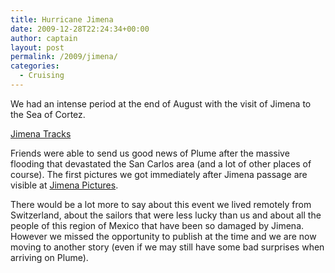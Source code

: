 ```yaml
---
title: Hurricane Jimena
date: 2009-12-28T22:24:34+00:00
author: captain
layout: post
permalink: /2009/jimena/
categories:
  - Cruising
---
```

We had an intense period at the end of August with the visit of Jimena to the
Sea of Cortez.

<a href="http://www.wunderground.com/hurricane/ep200913.asp"
target="_blank">Jimena Tracks</a>

Friends were able to send us good news of Plume after the massive flooding that
devastated the San Carlos area (and a lot of other places of course). The first
pictures we got immediately after Jimena passage are visible at 
[Jimena Pictures](https://photos.flupes.family/Public/Plume/Sabbatical/2009-98Jimena/).

There would be a lot more to say about this event we lived remotely from
Switzerland, about the sailors that were less lucky than us and about all the
people of this region of Mexico that have been so damaged by Jimena. However we
missed the opportunity to publish at the time and we are now moving to another
story (even if we may still have some bad surprises when arriving on Plume).